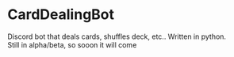 # CardDealingBot
Discord bot that deals cards, shuffles deck, etc.. Written in python.  
Still in alpha/beta, so sooon it will come
